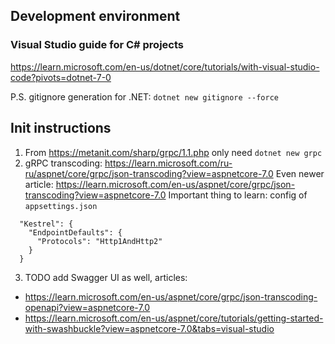 ## Development environment
### Visual Studio guide for C# projects
https://learn.microsoft.com/en-us/dotnet/core/tutorials/with-visual-studio-code?pivots=dotnet-7-0

P.S. gitignore generation for .NET: `dotnet new gitignore --force`

## Init instructions
1. From https://metanit.com/sharp/grpc/1.1.php only need `dotnet new grpc`
2. gRPC transcoding: https://learn.microsoft.com/ru-ru/aspnet/core/grpc/json-transcoding?view=aspnetcore-7.0
Even newer article: https://learn.microsoft.com/en-us/aspnet/core/grpc/json-transcoding?view=aspnetcore-7.0
Important thing to learn: config of `appsettings.json`
```
  "Kestrel": {
    "EndpointDefaults": {
      "Protocols": "Http1AndHttp2"
    }
  }
```
3. TODO add Swagger UI as well, articles:
  - https://learn.microsoft.com/en-us/aspnet/core/grpc/json-transcoding-openapi?view=aspnetcore-7.0
  - https://learn.microsoft.com/en-us/aspnet/core/tutorials/getting-started-with-swashbuckle?view=aspnetcore-7.0&tabs=visual-studio
